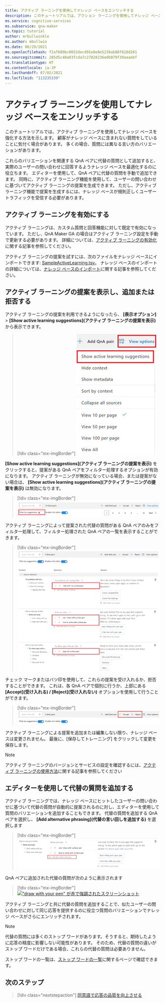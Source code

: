 ```yaml
---
title: アクティブ ラーニングを使用してナレッジ ベースをエンリッチする
description: このチュートリアルでは、アクション ラーニングを使用してナレッジ ベースをエンリッチする方法について説明します
ms.service: cognitive-services
ms.subservice: qna-maker
ms.topic: tutorial
author: mrbullwinkle
ms.author: mbullwin
ms.date: 06/29/2021
ms.openlocfilehash: f2af689bc0052decd91e8e8e5238ab88f828d261
ms.sourcegitcommit: 285d5c48a03fcda7c27828236edb079f39aaaebf
ms.translationtype: HT
ms.contentlocale: ja-JP
ms.lasthandoff: 07/02/2021
ms.locfileid: "113235339"
---
```

# <a name="enrich-your-knowledge-base-with-active-learning"></a>アクティブ ラーニングを使用してナレッジ ベースをエンリッチする

このチュートリアルでは、アクティブ ラーニングを使用してナレッジ ベースを強化する方法を示します。 顧客がナレッジ ベースに含まれない質問をしていることに気付く場合があります。 多くの場合、質問には異なる言い方のバリエーションがあります。 

これらのバリエーションを関連する QnA ペアに代替の質問として追加すると、実際のユーザーの問い合わせに回答するようナレッジ ベースを最適化するのに役立ちます。 エディターを使用して、QnA ペアに代替の質問を手動で追加できます。 同時に、アクティブ ラーニング機能を使用して、ユーザーの問い合わせに基づいてアクティブ ラーニングの提案を生成できます。 ただし、アクティブ ラーニング機能で提案を生成するには、ナレッジ ベースが規則正しくユーザー トラフィックを受信する必要があります。

## <a name="enable-active-learning"></a>アクティブ ラーニングを有効にする
アクティブ ラーニングは、カスタム質問と回答機能に対して既定で有効になっています。 ただし、QnA Maker GA の場合はアクティブ ラーニング設定を手動で更新する必要があります。 詳細については、[アクティブ ラーニングの有効化](../how-to/use-active-learning.md#turn-on-active-learning-for-alternate-questions)に関する記事を参照してください。

アクティブ ラーニングの提案を試すには、次のファイルをナレッジ ベースにインポートできます: [SampleActiveLearning.tsv](https://github.com/Azure-Samples/cognitive-services-sample-data-files/blob/master/qna-maker/knowledge-bases/SampleActiveLearning.tsv)。 ナレッジ ベースのインポートの詳細については、[ナレッジ ベースのインポート](migrate-knowledge-base.md)に関する記事を参照してください。

## <a name="view-and-addreject-active-learning-suggestions"></a>アクティブ ラーニングの提案を表示し、追加または拒否する
アクティブ ラーニングの提案を利用できるようになったら、 **[表示オプション]**  >  **[Show active learning suggestions]\(アクティブ ラーニングの提案を表示\)** から表示できます。

> [!div class="mx-imgBorder"]
> [ ![[表示オプション] と [Show active learning suggestions]\(アクティブ ラーニングの提案を表示\) が赤い四角で囲まれているスクリーンショット]( ../media/active-learning/view-options.png) ]( ../media/active-learning/view-options.png#lightbox)

**[Show active learning suggestions]\(アクティブ ラーニングの提案を表示\)** をクリックすると、提案がある QnA ペアをフィルター処理するオプションが有効になります。 アクティブ ラーニングが無効になっている場合、または提案がない場合は、 **[Show active learning suggestions]\(アクティブ ラーニングの提案を表示\)** は無効になります。

> [!div class="mx-imgBorder"]
> [ ![フィルター オプションが赤い四角で強調されているスクリーンショット]( ../media/active-learning/filter-by-suggestions.png) ]( ../media/active-learning/filter-by-suggestions.png#lightbox)

アクティブ ラーニングによって提案された代替の質問がある QnA ペアのみをフィルター処理して、フィルター処理された QnA ペアの一覧を表示することができます。

> [!div class="mx-imgBorder"]
> [ ![Surface ペンに関するヘルプの表示が赤い四角で強調されているスクリーンショット]( ../media/active-learning/help.png) ]( ../media/active-learning/help.png#lightbox)


チェック マークまたはバツ印を使用して、これらの提案を受け入れるか、拒否することができます。 これは、各 QnA ペアで個別に行うか、上部にある **[Accept]\(受け入れる\) / [Reject]\(受け入れない\)** オプションを使用して行うことができます。

> [!div class="mx-imgBorder"]
> [ ![受け入れまたは拒否のオプションが赤で強調されているスクリーンショット]( ../media/active-learning/accept-reject.png) ]( ../media/active-learning/accept-reject.png#lightbox)

アクティブ ラーニングによる提案を追加または編集しない限り、ナレッジ ベースは変更されません。 最後に、[保存してトレーニング] をクリックして変更を保存します。

> [!NOTE] 
> アクティブ ラーニングのバージョンとサービスの設定を確認するには、[アクティブ ラーニングの使用方法](../how-to/use-active-learning.md)に関する記事を参照してください

## <a name="add-alternate-questions-using-editor"></a>エディターを使用して代替の質問を追加する

アクティブ ラーニングでは、ナレッジ ベースにヒットしたユーザーの問い合わせに基づいて代替の質問が自動的に提案されるのに対し、エディターを使用して質問のバリエーションを追加することもできます。
代替の質問を追加する QnA ペアを選択し、 **[Add alternative phrasing]\(代替の言い回しを追加する\)** を選択します

> [!div class="mx-imgBorder"]
> [ ![[Add alternative phrasing]\(代替の言い回しを追加する\) が赤で強調されたスクリーンショット]( ../media/active-learning/add-alternative-phrasing.png) ]( ../media/active-learning/add-alternative-phrasing.png#lightbox)

QnA ペアに追加された代替の質問が次のように表示されます

> [!div class="mx-imgBorder"]
> [ !["draw with your pen" が赤で強調されたスクリーンショット]( ../media/active-learning/draw-with-pen.png) ]( ../media/active-learning/draw-with-pen.png#lightbox)

アクティブ ラーニングと共に代替の質問を追加することで、似たユーザーの問い合わせに対して同じ応答を提供するのに役立つ質問のバリエーションでナレッジ ベースがさらにエンリッチされます。


> [!NOTE] 
> 代替の質問には多くのストップ ワードがあります。そうすると、期待したように応答の精度に影響しない可能性があります。 そのため、代替の質問の違いがストップ ワードだけである場合、これらの代替の質問は必要ありません。

ストップ ワードの一覧は、[ストップ ワードの一覧](https://github.com/Azure-Samples/azure-search-sample-data/blob/master/STOPWORDS.md)に関するページで確認できます。


## <a name="next-steps"></a>次のステップ

> [!div class="nextstepaction"]
> [同意語で応答の品質を向上させる](adding-synonyms.md)